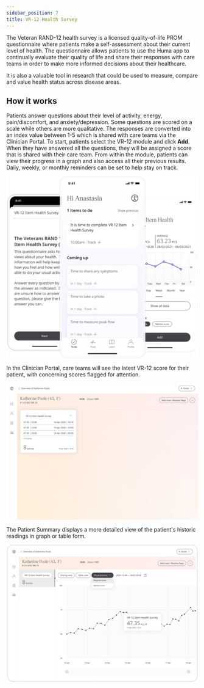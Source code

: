 ```yaml
---
sidebar_position: 7
title: VR-12 Health Survey
---
```

The Veteran RAND-12 health survey is a licensed quality-of-life PROM questionnaire where patients make a self-assessment about their current level of health. The questionnaire allows patients to use the Huma app to continually evaluate their quality of life and share their responses with care teams in order to make more informed decisions about their healthcare.

It is also a valuable tool in research that could be used to measure, compare and value health status across disease areas.

## How it works

Patients answer questions about their level of activity, energy, pain/discomfort, and anxiety/depression. Some questions are scored on a scale while others are more qualitative. The responses are converted into an index value between 1-5 which is shared with care teams via the Clinician Portal.
To start, patients select the VR-12 module and click **Add**. When they have answered all the questions, they will be assigned a score that is shared with their care team. From within the module, patients can view their progress in a graph and also access all their previous results. Daily, weekly, or monthly reminders can be set to help stay on track.

![VR-12 Health Survey](./assets/VR1201.png)

In the Clinician Portal, care teams will see the latest VR-12 score for their patient, with concerning scores flagged for attention.

![VR-12 Health Survey](./assets/VR1202.png)

The Patient Summary displays a more detailed view of the patient's historic readings in graph or table form.

![VR-12 Health Survey](./assets/VR1203.png)
